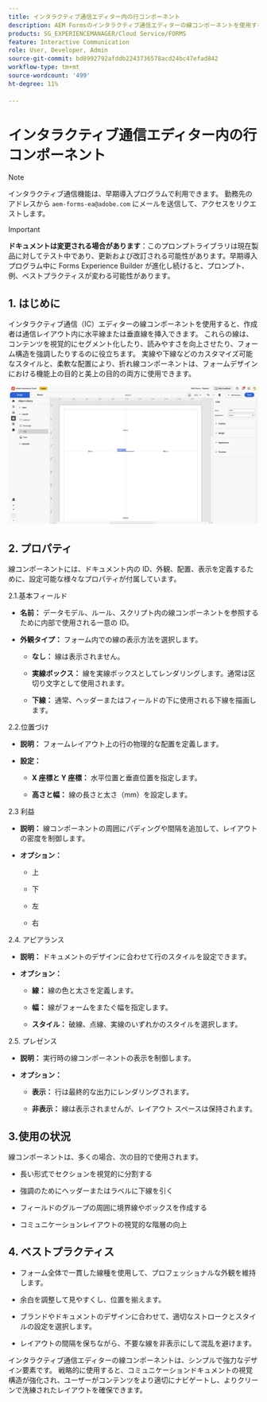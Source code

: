 ```yaml
---
title: インタラクティブ通信エディター内の行コンポーネント
description: AEM Formsのインタラクティブ通信エディターの線コンポーネントを使用すると、作成者は通信レイアウト内に横線または縦線を挿入することができます。
products: SG_EXPERIENCEMANAGER/Cloud Service/FORMS
feature: Interactive Communication
role: User, Developer, Admin
source-git-commit: bd8992792afddb2243736578acd24bc47efad842
workflow-type: tm+mt
source-wordcount: '499'
ht-degree: 11%

---
```



# インタラクティブ通信エディター内の行コンポーネント

>[!NOTE]
>
> インタラクティブ通信機能は、早期導入プログラムで利用できます。 勤務先のアドレスから `aem-forms-ea@adobe.com` にメールを送信して、アクセスをリクエストします。

>[!IMPORTANT]
>
> **ドキュメントは変更される場合があります**：このプロンプトライブラリは現在製品に対してテスト中であり、更新および改訂される可能性があります。早期導入プログラム中に Forms Experience Builder が進化し続けると、プロンプト、例、ベストプラクティスが変わる可能性があります。

## &#x200B;1. はじめに

インタラクティブ通信（IC）エディターの線コンポーネントを使用すると、作成者は通信レイアウト内に水平線または垂直線を挿入できます。 これらの線は、コンテンツを視覚的にセグメント化したり、読みやすさを向上させたり、フォーム構造を強調したりするのに役立ちます。 実線や下線などのカスタマイズ可能なスタイルと、柔軟な配置により、折れ線コンポーネントは、フォームデザインにおける機能上の目的と美上の目的の両方に使用できます。

![IC Docu の検索 &#x200B;](/help/forms/interactive-communication/assets/line.png)

## &#x200B;2. プロパティ

線コンポーネントには、ドキュメント内の ID、外観、配置、表示を定義するために、設定可能な様々なプロパティが付属しています。

2.1.基本フィールド

- **名前：** データモデル、ルール、スクリプト内の線コンポーネントを参照するために内部で使用される一意の ID。

- **外観タイプ：** フォーム内での線の表示方法を選択します。

   - **なし：** 線は表示されません。

   - **実線ボックス：** 線を実線ボックスとしてレンダリングします。通常は区切り文字として使用されます。

   - **下線：** 通常、ヘッダーまたはフィールドの下に使用される下線を描画します。

2.2.位置づけ

- **説明：** フォームレイアウト上の行の物理的な配置を定義します。

- **設定：**

   - **X 座標と Y 座標：** 水平位置と垂直位置を指定します。

   - **高さと幅：** 線の長さと太さ（mm）を設定します。

2.3 利益

- **説明：** 線コンポーネントの周囲にパディングや間隔を追加して、レイアウトの密度を制御します。

- **オプション：**

   - 上

   - 下

   - 左

   - 右

2.4. アピアランス

- **説明：** ドキュメントのデザインに合わせて行のスタイルを設定できます。

- **オプション：**

   - **線：** 線の色と太さを定義します。

   - **幅：** 線がフォームをまたぐ幅を指定します。

   - **スタイル：** 破線、点線、実線のいずれかのスタイルを選択します。

2.5. プレゼンス

- **説明：** 実行時の線コンポーネントの表示を制御します。

- **オプション：**

   - **表示：** 行は最終的な出力にレンダリングされます。

   - **非表示：** 線は表示されませんが、レイアウト スペースは保持されます。

## 3.使用の状況

線コンポーネントは、多くの場合、次の目的で使用されます。

- 長い形式でセクションを視覚的に分割する

- 強調のためにヘッダーまたはラベルに下線を引く

- フィールドのグループの周囲に境界線やボックスを作成する

- コミュニケーションレイアウトの視覚的な階層の向上

## &#x200B;4. ベストプラクティス

- フォーム全体で一貫した線種を使用して、プロフェッショナルな外観を維持します。

- 余白を調整して見やすくし、位置を揃えます。

- ブランドやドキュメントのデザインに合わせて、適切なストロークとスタイルの設定を選択します。

- レイアウトの間隔を保ちながら、不要な線を非表示にして混乱を避けます。

インタラクティブ通信エディターの線コンポーネントは、シンプルで強力なデザイン要素です。 戦略的に使用すると、コミュニケーションドキュメントの視覚構造が強化され、ユーザーがコンテンツをより適切にナビゲートし、よりクリーンで洗練されたレイアウトを確保できます。



